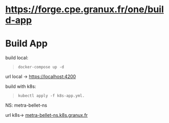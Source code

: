 # https://forge.cpe.granux.fr/one/build-app
# Build App

build local:  
>`docker-compose up -d` 

url local -> [https://localhost:4200](https://localhost:4200)
  

build with k8s:  
>`kubectl apply -f k8s-app.yml.`

NS: metra-bellet-ns

url k8s-> [metra-bellet-ns.k8s.granux.fr](https://metra-bellet-ns.k8s.granux.fr)
